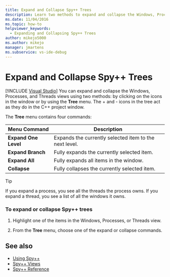 ```yaml
---
title: Expand and Collapse Spy++ Trees
description: Learn two methods to expand and collapse the Windows, Processes, and Threads views. You can click on the icons in the window or use the Tree menu.   
ms.date: 11/04/2016
ms.topic: how-to
helpviewer_keywords: 
  - Expanding and Collapsing Spy++ Trees
author: mikejo5000
ms.author: mikejo
manager: jmartens
ms.subservice: vs-ide-debug
---
```

# Expand and Collapse Spy++ Trees

 [!INCLUDE [Visual Studio](~/includes/applies-to-version/vs-windows-only.md)]
You can expand and collapse the Windows, Processes, and Threads views using two methods: by clicking on the icons in the window or by using the **Tree** menu. The + and - icons in the tree act as they do in the C++ project window.

 The **Tree** menu contains four commands:

|Menu Command|Description|
|------------------|-----------------|
|**Expand One Level**|Expands the currently selected item to the next level.|
|**Expand Branch**|Fully expands the currently selected item.|
|**Expand All**|Fully expands all items in the window.|
|**Collapse**|Fully collapses the currently selected item.|

> [!TIP]
> If you expand a process, you see all the threads the process owns. If you expand a thread, you see a list of all the windows it owns.

### To expand or collapse Spy++ trees

1. Highlight one of the items in the Windows, Processes, or Threads view.

2. From the **Tree** menu, choose one of the expand or collapse commands.

## See also
- [Using Spy++](../debugger/using-spy-increment.md)
- [Spy++ Views](../debugger/spy-increment-views.md)
- [Spy++ Reference](../debugger/spy-increment-reference.md)